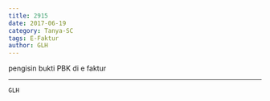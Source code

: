 ```yaml
---
title: 2915
date: 2017-06-19
category: Tanya-SC
tags: E-Faktur
author: GLH
---
```


pengisin bukti PBK di e faktur

---



`GLH`
